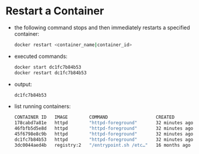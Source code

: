 # Restart a Container

- the following command stops and then immediately restarts a specified container:

   ```bash
   docker restart <container_name|container_id>
   ```

- executed commands:

    ```bash
    docker start dc1fc7b84b53
    docker restart dc1fc7b84b53
    ```

- output:

    ```bash
    dc1fc7b84b53
    ```
  
- list running containers:

    ```bash
    CONTAINER ID   IMAGE        COMMAND                  CREATED          STATUS             PORTS                                NAMES
    178cabd7a81e   httpd        "httpd-foreground"       32 minutes ago   Up 10 minutes      80/tcp                               sleepy_shamir
    46fbfb5d5e8d   httpd        "httpd-foreground"       32 minutes ago   Up 25 minutes      80/tcp                               dreamy_matsumoto
    45f6798e8c9b   httpd        "httpd-foreground"       32 minutes ago   Up 25 minutes      80/tcp                               pedantic_payne
    dc1fc7b84b53   httpd        "httpd-foreground"       32 minutes ago   Up 2 seconds       80/tcp                               unruffled_pare
    3dc0044aed4b   registry:2   "/entrypoint.sh /etc…"   16 months ago    Up About an hour   5000/tcp, 0.0.0.0:32000->32000/tcp   registry
    ```
